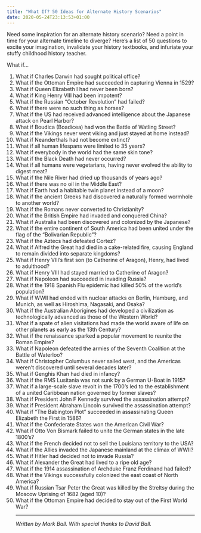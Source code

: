 ```yaml
---
title: "What If? 50 Ideas for Alternate History Scenarios"
date: 2020-05-24T23:13:53+01:00
---
```


<p>Need some inspiration for an alternate history scenario? Need a point in time for your alternate timeline to diverge? Here&rsquo;s a list of 50 questions to excite your imagination, invalidate your history textbooks, and&nbsp;infuriate your stuffy childhood history teacher.</p>
<p>What if&hellip;</p>
<ol>
<li>What if Charles Darwin had sought political office?</li>
<li>What if the Ottoman Empire had succeeded in capturing Vienna in 1529?</li>
<li>What if Queen Elizabeth I had never been born?</li>
<li>What if King Henry VIII had been impotent?</li>
<li>What if the Russian &ldquo;October Revolution&rdquo; had failed?</li>
<li>What if there were no such thing as horses?</li>
<li>What if the US&nbsp;had received advanced intelligence about the Japanese attack on&nbsp;Pearl Harbor?</li>
<li>What if Boudica (Boadicea) had won the Battle of Watling Street?</li>
<li>What if the Vikings never went viking and just stayed at home instead?</li>
<li>What if Neanderthals had not become extinct?</li>
<li>What if all human lifespans were limited to 35 years?</li>
<li>What if everybody in the world had the same skin tone?</li>
<li>What if the Black Death had never occurred?</li>
<li>What if all humans were vegetarians, having never evolved the ability to digest meat?</li>
<li>What if the Nile River had dried up thousands of years ago?</li>
<li>What if there was no oil in the Middle East?</li>
<li>What if Earth had a habitable twin planet instead of a moon?</li>
<li>What if the ancient Greeks had discovered a naturally formed wormhole to another world?</li>
<li>What if the Romans never converted to Christianity?</li>
<li>What if the British Empire had invaded and conquered China?</li>
<li>What if Australia had been discovered and colonized by the Japanese?</li>
<li>What if the entire continent of South America had been united under the flag of the &ldquo;Bolivarian Republic&rdquo;?</li>
<li>What if the Aztecs had defeated Cortez?</li>
<li>What if Alfred the Great had died in a cake-related fire, causing England to remain divided into separate kingdoms?</li>
<li>What if Henry VIII&rsquo;s first son (to Catherine of Aragon), Henry, had lived to adulthood?</li>
<li>What if Henry VIII had stayed married to Catherine of Aragon?</li>
<li>What if Napoleon had succeeded in invading Russia?</li>
<li>What if the 1918 Spanish Flu epidemic had killed 50% of the world&rsquo;s population?</li>
<li>What if WWII&nbsp;had ended with nuclear attacks on Berlin, Hamburg, and Munich, as well as Hiroshima, Nagasaki, and Osaka?</li>
<li>What if the Australian Aborigines had developed a civilization as technologically advanced as those of the Western World?</li>
<li>What if a spate of alien visitations had made the world aware of life on other planets as early as the 13th Century?</li>
<li>What if the renaissance sparked&nbsp;a popular movement to reunite the Roman Empire?</li>
<li>What if Napoleon defeated the armies of the Seventh Coalition at the Battle of Waterloo?</li>
<li>What if Christopher Columbus never sailed west, and the Americas weren&rsquo;t discovered until several decades&nbsp;later?</li>
<li>What if Genghis Khan had died in infancy?</li>
<li>What if the RMS Lusitania was not&nbsp;sunk by a German U-Boat in 1915?</li>
<li>What if a large-scale slave revolt in the 1700&rsquo;s led to the establishment of a united Caribbean nation governed by former slaves?</li>
<li>What if President John F Kennedy survived the assassination attempt?</li>
<li>What if President Abraham Lincoln&nbsp;survived the assassination attempt?</li>
<li>What if &ldquo;The Babington Plot&rdquo; succeeded in assassinating Queen Elizabeth the First in 1586?</li>
<li>What if the Confederate States won the American Civil War?</li>
<li>What if Otto Von Bismark failed to unite the German states in the late 1800&rsquo;s?</li>
<li>What if the French decided not to sell the Louisiana territory to the USA?</li>
<li>What if the Allies invaded the Japanese mainland at the climax of WWII?</li>
<li>What if Hitler had decided not to invade Russia?</li>
<li>What if Alexander the Great had lived to a ripe old age?</li>
<li>What if the 1914 assassination of Archduke Franz Ferdinand had failed?</li>
<li>What if the Vikings successfully colonized the east&nbsp;coast of North America?</li>
<li>What if Russian Tsar Peter the Great was killed by the Streltsy during&nbsp;the Moscow Uprising of 1682 (aged 10)?</li>
<li>What if the Ottoman Empire had decided to stay out of the First World War?<br /><hr />
<p><em>Written by Mark Ball. With special thanks to David Ball.</em></p>
</li>
</ol>